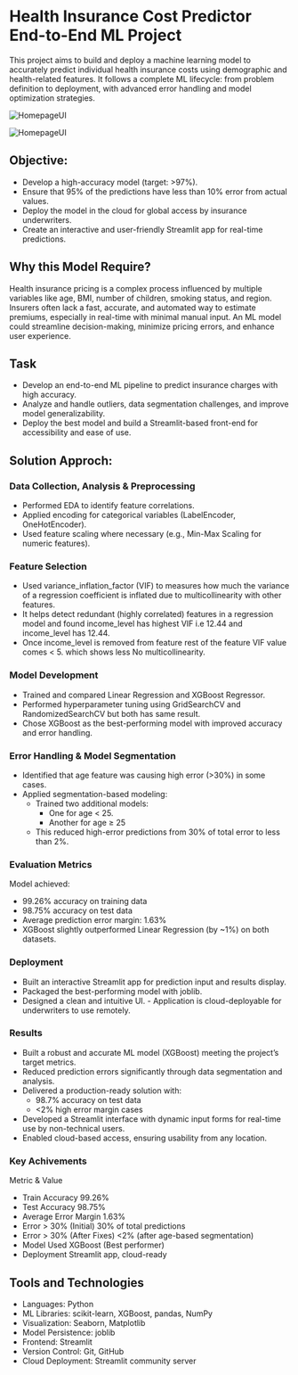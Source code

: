 # Health Insurance Cost Predictor End-to-End ML Project

This project aims to build and deploy a machine learning model to accurately predict individual health insurance costs using demographic and health-related features. It follows a complete ML lifecycle: from problem definition to deployment, with advanced error handling and model optimization strategies.

![HomepageUI](./screenshorts/student_prediction_ui.png)

![HomepageUI](./screenshorts/predicted_value.png)

## Objective:
- Develop a high-accuracy model (target: >97%).
- Ensure that 95% of the predictions have less than 10% error from actual values.
- Deploy the model in the cloud for global access by insurance underwriters.
- Create an interactive and user-friendly Streamlit app for real-time predictions.

## Why this Model Require?
Health insurance pricing is a complex process influenced by multiple variables like age, BMI, number of children, smoking status, and region. Insurers often lack a fast, accurate, and automated way to estimate premiums, especially in real-time with minimal manual input. An ML model could streamline decision-making, minimize pricing errors, and enhance user experience.

## Task
- Develop an end-to-end ML pipeline to predict insurance charges with high accuracy.
- Analyze and handle outliers, data segmentation challenges, and improve model generalizability.
- Deploy the best model and build a Streamlit-based front-end for accessibility and ease of use.

## Solution Approch:

###  Data Collection, Analysis & Preprocessing
- Performed EDA to identify feature correlations.
- Applied encoding for categorical variables (LabelEncoder, OneHotEncoder).
- Used feature scaling where necessary (e.g., Min-Max Scaling for numeric features).

### Feature Selection
- Used variance_inflation_factor (VIF) to  measures how much the variance of a regression coefficient is inflated due to multicollinearity with other features.
- It helps detect redundant (highly correlated) features in a regression model and found income_level has highest VIF i.e 12.44 and income_level has 12.44.
- Once income_level is removed from feature rest of the feature VIF value comes  < 5. which shows less No multicollinearity.

### Model Development
- Trained and compared Linear Regression and XGBoost Regressor.
- Performed hyperparameter tuning using GridSearchCV and RandomizedSearchCV but both has same result.
- Chose XGBoost as the best-performing model with improved accuracy and error handling.

### Error Handling & Model Segmentation
- Identified that age feature was causing high error (>30%) in some cases.
- Applied segmentation-based modeling:
    - Trained two additional models:
        - One for age < 25.
        - Another for age ≥ 25
    - This reduced high-error predictions from 30% of total error to less than 2%.

### Evaluation Metrics
Model achieved:
  - 99.26% accuracy on training data
  - 98.75% accuracy on test data
  - Average prediction error margin: 1.63%
  - XGBoost slightly outperformed Linear Regression (by ~1%) on both datasets.

### Deployment
 - Built an interactive Streamlit app for prediction input and results display.
 - Packaged the best-performing model with joblib.
 - Designed a clean and intuitive UI.  - Application is cloud-deployable for underwriters to use remotely.

### Results
  - Built a robust and accurate ML model (XGBoost) meeting the project’s target metrics.
  - Reduced prediction errors significantly through data segmentation and analysis.
  - Delivered a production-ready solution with:
    - 98.7% accuracy on test data
    - <2% high error margin cases
  - Developed a Streamlit interface with dynamic input forms for real-time use by non-technical users.
  - Enabled cloud-based access, ensuring usability from any location.

### Key Achivements
Metric & Value
  - Train Accuracy	99.26%
  - Test Accuracy	98.75%
  - Average Error Margin	1.63%
  - Error > 30% (Initial)	30% of total predictions
  - Error > 30% (After Fixes)	<2% (after age-based segmentation)
  - Model Used	XGBoost (Best performer)
  - Deployment	Streamlit app, cloud-ready

## Tools and Technologies
- Languages: Python
- ML Libraries: scikit-learn, XGBoost, pandas, NumPy
- Visualization: Seaborn, Matplotlib
- Model Persistence: joblib
- Frontend: Streamlit
- Version Control: Git, GitHub
- Cloud Deployment: Streamlit community server
